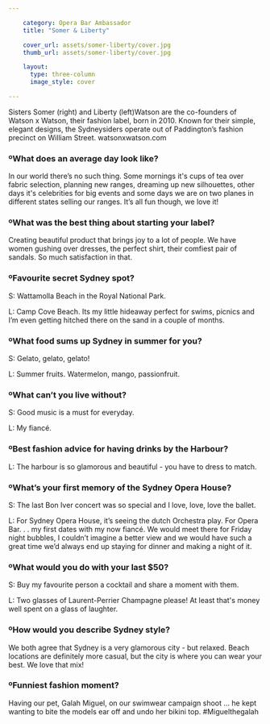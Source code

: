 ```yaml
---

    category: Opera Bar Ambassador
    title: "Somer & Liberty"

    cover_url: assets/somer-liberty/cover.jpg
    thumb_url: assets/somer-liberty/cover.jpg

    layout:
      type: three-column
      image_style: cover

---
```


<div class="quotes">
  Sisters Somer (right) and Liberty (left)Watson are the co-founders of Watson x Watson, their fashion label, born in 2010. Known for their simple, elegant designs, the Sydneysiders operate out of Paddington’s fashion precinct on William Street. watsonxwatson.com
</div>

### ºWhat does an average day look like?
In our world there’s no such thing. Some mornings it's cups of tea over fabric selection, planning new ranges, dreaming up new silhouettes, other days it's celebrities for big events and some days we are on two planes in different states selling our ranges. It’s all fun though, we love it!

### ºWhat was the best thing about starting your label?
Creating beautiful product that brings joy to a lot of people. We have women gushing over dresses, the perfect shirt, their comfiest pair of sandals. So much satisfaction in that.

### ºFavourite secret Sydney spot?
S: Wattamolla Beach in the Royal National Park.

L: Camp Cove Beach. Its my little hideaway perfect for swims, picnics and I’m even getting hitched there on the sand in a couple of months.

### ºWhat food sums up Sydney in summer for you?
S: Gelato, gelato, gelato!

L: Summer fruits. Watermelon, mango, passionfruit.

### ºWhat can’t you live without?
S: Good music is a must for everyday.

L: My fiancé.

### ºBest fashion advice for having drinks by the Harbour?
L: The harbour is so glamorous and beautiful - you have to dress to match.

### ºWhat’s your first memory of the Sydney Opera House?
S:  The last Bon Iver concert was so special and I love, love, love the ballet.

L: For Sydney Opera House, it’s seeing the dutch Orchestra play. For Opera Bar. . . my first dates with my now fiancé. We would meet there for Friday night bubbles, I couldn’t imagine a better view and we would have such a great time we’d always end up staying for dinner and making a night of it.

### ºWhat would you do with your last $50?
S: Buy my favourite person a cocktail and share a moment with them.

L: Two glasses of Laurent-Perrier Champagne please! At least that's money well spent on a glass of laughter.

### ºHow would you describe Sydney style?
We both agree that Sydney is a very glamorous city - but relaxed. Beach locations are definitely more casual, but the city is where you can wear your best. We love that mix!

### ºFunniest fashion moment?
Having our pet, Galah Miguel, on our swimwear campaign shoot … he kept wanting to bite the models ear off and undo her bikini top. #Miguelthegalah
